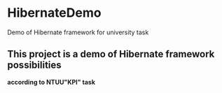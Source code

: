 # HibernateDemo
Demo of Hibernate framework for university task
<h2>
This project is a demo of Hibernate framework possibilities
</h2>
<b> according to NTUU"KPI" task

